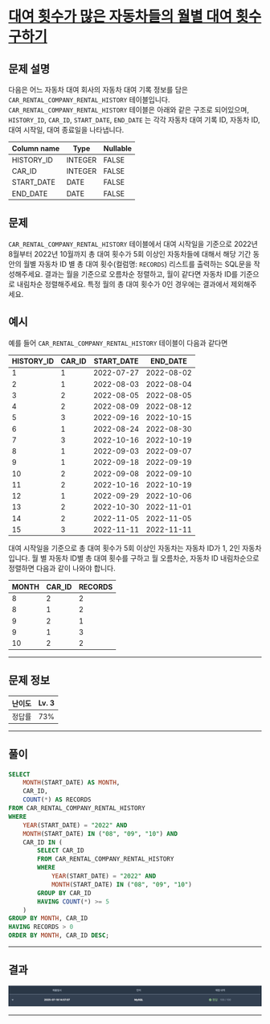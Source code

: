 # [대여 횟수가 많은 자동차들의 월별 대여 횟수 구하기](https://school.programmers.co.kr/learn/courses/30/lessons/151139)

## 문제 설명

다음은 어느 자동차 대여 회사의 자동차 대여 기록 정보를 담은 `CAR_RENTAL_COMPANY_RENTAL_HISTORY` 테이블입니다. `CAR_RENTAL_COMPANY_RENTAL_HISTORY` 테이블은 아래와 같은 구조로 되어있으며, `HISTORY_ID`, `CAR_ID`, `START_DATE`, `END_DATE` 는 각각 자동차 대여 기록 ID, 자동차 ID, 대여 시작일, 대여 종료일을 나타냅니다.

| Column name | Type    | Nullable |
| ----------- | ------- | -------- |
| HISTORY_ID  | INTEGER | FALSE    |
| CAR_ID      | INTEGER | FALSE    |
| START_DATE  | DATE    | FALSE    |
| END_DATE    | DATE    | FALSE    |

## 문제

`CAR_RENTAL_COMPANY_RENTAL_HISTORY` 테이블에서 대여 시작일을 기준으로 2022년 8월부터 2022년 10월까지 총 대여 횟수가 5회 이상인 자동차들에 대해서 해당 기간 동안의 월별 자동차 ID 별 총 대여 횟수(컬럼명: `RECORDS`) 리스트를 출력하는 SQL문을 작성해주세요. 결과는 월을 기준으로 오름차순 정렬하고, 월이 같다면 자동차 ID를 기준으로 내림차순 정렬해주세요. 특정 월의 총 대여 횟수가 0인 경우에는 결과에서 제외해주세요.

## 예시

예를 들어 `CAR_RENTAL_COMPANY_RENTAL_HISTORY` 테이블이 다음과 같다면

| HISTORY_ID | CAR_ID | START_DATE | END_DATE   |
| ---------- | ------ | ---------- | ---------- |
| 1          | 1      | 2022-07-27 | 2022-08-02 |
| 2          | 1      | 2022-08-03 | 2022-08-04 |
| 3          | 2      | 2022-08-05 | 2022-08-05 |
| 4          | 2      | 2022-08-09 | 2022-08-12 |
| 5          | 3      | 2022-09-16 | 2022-10-15 |
| 6          | 1      | 2022-08-24 | 2022-08-30 |
| 7          | 3      | 2022-10-16 | 2022-10-19 |
| 8          | 1      | 2022-09-03 | 2022-09-07 |
| 9          | 1      | 2022-09-18 | 2022-09-19 |
| 10         | 2      | 2022-09-08 | 2022-09-10 |
| 11         | 2      | 2022-10-16 | 2022-10-19 |
| 12         | 1      | 2022-09-29 | 2022-10-06 |
| 13         | 2      | 2022-10-30 | 2022-11-01 |
| 14         | 2      | 2022-11-05 | 2022-11-05 |
| 15         | 3      | 2022-11-11 | 2022-11-11 |

대여 시작일을 기준으로 총 대여 횟수가 5회 이상인 자동차는 자동차 ID가 1, 2인 자동차입니다. 월 별 자동차 ID별 총 대여 횟수를 구하고 월 오름차순, 자동차 ID 내림차순으로 정렬하면 다음과 같이 나와야 합니다.

| MONTH | CAR_ID | RECORDS |
| ----- | ------ | ------- |
| 8     | 2      | 2       |
| 8     | 1      | 2       |
| 9     | 2      | 1       |
| 9     | 1      | 3       |
| 10    | 2      | 2       |

---

## 문제 정보

| 난이도 | Lv. 3 |
| ------ | ----- |
| 정답률 | 73%   |

---

## 풀이

```SQL
SELECT
    MONTH(START_DATE) AS MONTH,
    CAR_ID,
    COUNT(*) AS RECORDS
FROM CAR_RENTAL_COMPANY_RENTAL_HISTORY
WHERE
    YEAR(START_DATE) = "2022" AND
    MONTH(START_DATE) IN ("08", "09", "10") AND
    CAR_ID IN (
        SELECT CAR_ID
        FROM CAR_RENTAL_COMPANY_RENTAL_HISTORY
        WHERE
            YEAR(START_DATE) = "2022" AND
            MONTH(START_DATE) IN ("08", "09", "10")
        GROUP BY CAR_ID
        HAVING COUNT(*) >= 5
    )
GROUP BY MONTH, CAR_ID
HAVING RECORDS > 0
ORDER BY MONTH, CAR_ID DESC;
```

---

## 결과

![결과](./assets/스크린샷%202025-07-18%2015.02.59.png)

---
